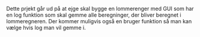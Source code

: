 Dette prjekt går ud på at ejge skal bygge en lommerenger med GUI som har en log funktion som skal gemme alle beregninger, der bliver beregnet i lommeregneren. 
Der kommer muligvis også en bruger funktion så man kan vælge hvis log man vil gemme i.
